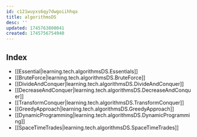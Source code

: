 ```yaml
---
id: c121wuyxs6qy7dwgoiihhqa
title: algorithmsDS
desc: ''
updated: 1745763800041
created: 1745756754940
---
```


## Index
- [[Essential|learning.tech.algorithmsDS.Essentials]]
- [[BruteForce|learning.tech.algorithmsDS.BruteForce]]
- [[DivideAndConquer|learning.tech.algorithmsDS.DivideAndConquer]]
- [[DecreaseAndConquer|learning.tech.algorithmsDS.DecreaseAndConquer]]
- [[TransformConquer|learning.tech.algorithmsDS.TransformConquer]]
- [[GreedyApproach|learning.tech.algorithmsDS.GreedyApproach]]
- [[DynamicProgramming|learning.tech.algorithmsDS.DynamicProgramming]]
- [[SpaceTimeTrades|learning.tech.algorithmsDS.SpaceTimeTrades]]